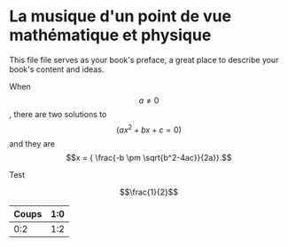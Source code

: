 La musique d'un point de vue mathématique et physique
=======

This file file serves as your book's preface, a great place to describe your book's content and ideas.

When $$a \ne 0$$, there are two solutions to $$(ax^2 + bx + c = 0)$$ and they are
$$x = { \frac{-b \pm \sqrt{b^2-4ac}}{2a}}.$$

Test

$$\frac{1}{2}$$

|Coups | 1:0 |
| -- | -- |
| 0:2 | 1:2 |
 